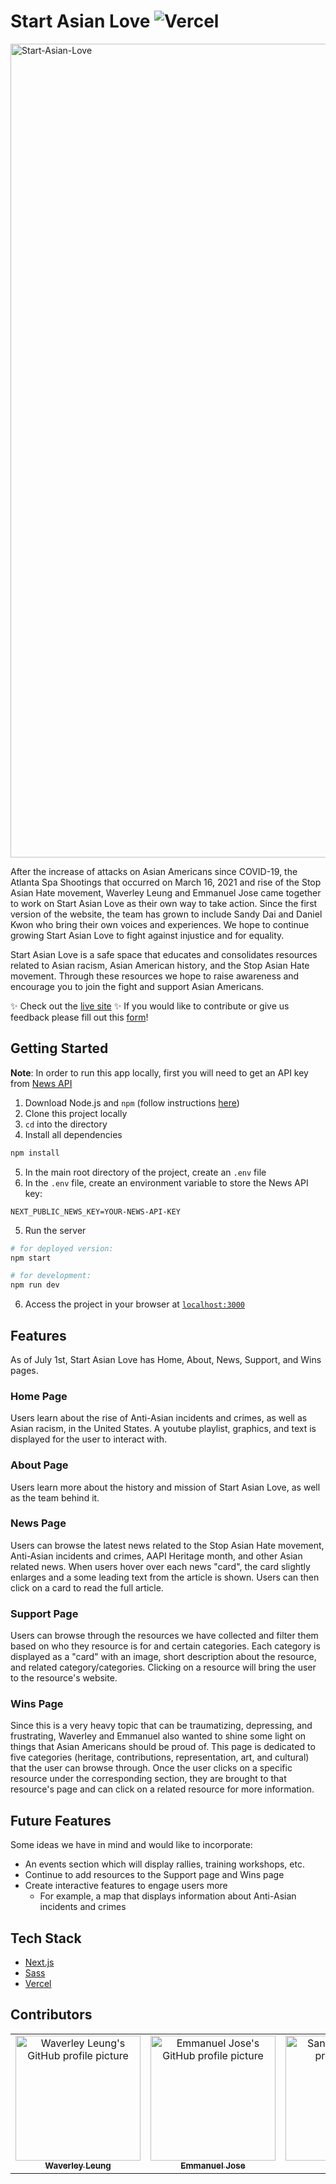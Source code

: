 # Start Asian Love ![Vercel](http://therealsujitk-vercel-badge.vercel.app/?app=therealsujitk-vercel-badge)

<img width="1302" alt="Start-Asian-Love" src="https://user-images.githubusercontent.com/62153993/118204100-7ab1d400-b42b-11eb-85d6-50ba93df02a3.png">

After the increase of attacks on Asian Americans since COVID-19, the Atlanta Spa Shootings that occurred on March 16, 2021 and rise of the Stop Asian Hate movement, Waverley Leung and Emmanuel Jose came together to work on Start Asian Love as their own way to take action. Since the first version of the website, the team has grown to include Sandy Dai and Daniel Kwon who bring their own voices and experiences. We hope to continue growing Start Asian Love to fight against injustice and for equality.

Start Asian Love is a safe space that educates and consolidates resources related to Asian racism, Asian American history, and the Stop Asian Hate movement. Through these resources we hope to raise awareness and encourage you to join the fight and support Asian Americans.

✨ Check out the [live site](https://start-asian-love.vercel.app/) ✨ If you would like to contribute or give us feedback please fill out this [form](https://forms.gle/LQtZ5xgr16htNhdZ8)!

## Getting Started

**Note**: In order to run this app locally, first you will need to get an API key from [News API](https://newsapi.org/)

1. Download Node.js and `npm` (follow instructions [here](https://nodejs.org/en/))
2. Clone this project locally
3. `cd` into the directory
4. Install all dependencies

```bash
npm install
```

5. In the main root directory of the project, create an `.env` file
6. In the `.env` file, create an environment variable to store the News API key:

```
NEXT_PUBLIC_NEWS_KEY=YOUR-NEWS-API-KEY
```

5. Run the server

```bash
# for deployed version:
npm start

# for development:
npm run dev
```

6. Access the project in your browser at [`localhost:3000`](http://localhost:3000)

## Features

As of July 1st, Start Asian Love has Home, About, News, Support, and Wins pages.

### Home Page

Users learn about the rise of Anti-Asian incidents and crimes, as well as Asian racism, in the United States. A youtube playlist, graphics, and text is displayed for the user to interact with.

### About Page

Users learn more about the history and mission of Start Asian Love, as well as the team behind it.

### News Page

Users can browse the latest news related to the Stop Asian Hate movement, Anti-Asian incidents and crimes, AAPI Heritage month, and other Asian related news. When users hover over each news "card", the card slightly enlarges and a some leading text from the article is shown. Users can then click on a card to read the full article.

### Support Page

Users can browse through the resources we have collected and filter them based on who they resource is for and certain categories. Each category is displayed as a "card" with an image, short description about the resource, and related category/categories. Clicking on a resource will bring the user to the resource's website.

### Wins Page

Since this is a very heavy topic that can be traumatizing, depressing, and frustrating, Waverley and Emmanuel also wanted to shine some light on things that Asian Americans should be proud of. This page is dedicated to five categories (heritage, contributions, representation, art, and cultural) that the user can browse through. Once the user clicks on a specific resource under the corresponding section, they are brought to that resource's page and can click on a related resource for more information.

## Future Features

Some ideas we have in mind and would like to incorporate:

- An events section which will display rallies, training workshops, etc.
- Continue to add resources to the Support page and Wins page
- Create interactive features to engage users more
  - For example, a map that displays information about Anti-Asian incidents and crimes

## Tech Stack

- [Next.js](https://nextjs.org)
- [Sass](https://sass-lang.com)
- [Vercel](https://vercel.com)

## Contributors

<table>
  <tr>
    <td align="center">
      <a href="https://github.com/wlcreate">
        <img src="https://avatars0.githubusercontent.com/u/62153993?s=460&v=4" width="200px;" alt="Waverley Leung's GitHub profile picture"/><br/><sub><b>Waverley Leung</b></sub>
      </a>         
    </td>
    <td align="center">
      <a href="https://github.com/emjose">
        <img src="https://avatars.githubusercontent.com/u/61435324?v=4" width="200px;" alt="Emmanuel Jose's GitHub profile picture"/><br/>
        <sub><b>Emmanuel Jose</b></sub>
      </a>         
    </td>
    <td align="center">
      <a href="https://github.com/sandaiiyahh">
        <img src="https://avatars.githubusercontent.com/u/60532744?v=4" width="200px;" alt="Sandy Dai's GitHub profile picture"/><br/>
        <sub><b>Sandy Dai</b></sub>
      </a>         
    </td>
        <td align="center">
      <a href="https://github.com/danielkwon89">
        <img src="https://avatars.githubusercontent.com/u/37312930?v=4" width="200px;" alt="Daniel Kwon's GitHub profile picture"/><br/>
        <sub><b>Daniel Kwon</b></sub>
      </a>         
    </td>
  </tr>
</table>
